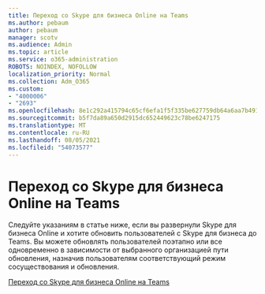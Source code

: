 ```yaml
---
title: Переход со Skype для бизнеса Online на Teams
ms.author: pebaum
author: pebaum
manager: scotv
ms.audience: Admin
ms.topic: article
ms.service: o365-administration
ROBOTS: NOINDEX, NOFOLLOW
localization_priority: Normal
ms.collection: Adm_O365
ms.custom:
- "4000006"
- "2693"
ms.openlocfilehash: 8e1c292a415794c65cf6efa1f5f335be627759db64a6aa7b4918f05436502fd0
ms.sourcegitcommit: b5f7da89a650d2915dc652449623c78be6247175
ms.translationtype: MT
ms.contentlocale: ru-RU
ms.lasthandoff: 08/05/2021
ms.locfileid: "54073577"
---
```

# <a name="upgrade-from-skype-for-business-online-to-teams"></a>Переход со Skype для бизнеса Online на Teams  

Следуйте указаниям в статье ниже, если вы развернули Skype для бизнеса Online и хотите обновить пользователей с Skype для бизнеса до Teams. Вы можете обновлять пользователей поэтапно или все одновременно в зависимости от выбранного организацией пути обновления, назначив пользователям соответствующий режим сосуществования и обновления.

[Переход со Skype для бизнеса Online на Teams](https://docs.microsoft.com/MicrosoftTeams/upgrade-to-teams-execute-skypeforbusinessonline) 